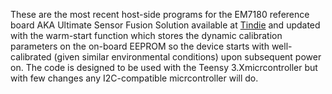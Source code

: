 These are the most recent host-side programs for the EM7180 reference board AKA Ultimate Sensor Fusion Solution available at [Tindie](https://www.tindie.com/products/onehorse/ultimate-sensor-fusion-solution/) and updated with the warm-start function which stores the dynamic calibration parameters on the on-board EEPROM so the device starts with well-calibrated (given similar environmental conditions) upon subsequent power on. The code is designed to be used with the Teensy 3.Xmicrcontroller but with few changes any I2C-compatible micrcontroller will do.

